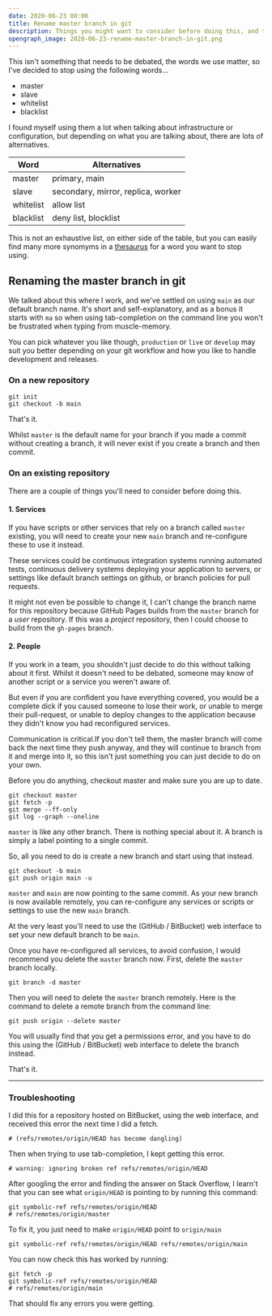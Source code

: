 ```yaml
---
date: 2020-06-23 08:00
title: Rename master branch in git
description: Things you might want to consider before doing this, and troubleshooting issues afterwards.
opengraph_image: 2020-06-23-rename-master-branch-in-git.png
---
```


This isn't something that needs to be debated, the words we use matter, so I've decided to stop using the following words...

- master
- slave
- whitelist
- blacklist

I found myself using them a lot when talking about infrastructure or configuration, but depending on what you are talking about, there are lots of alternatives.

| Word      | Alternatives                       |
|-----------|------------------------------------|
| master    | primary, main                      |
| slave     | secondary, mirror, replica, worker |
| whitelist | allow list                         |
| blacklist | deny list, blocklist               |

This is not an exhaustive list, on either side of the table, but you can easily find many more synomyms in a [thesaurus](https://www.thesaurus.com/) for a word you want to stop using.


## Renaming the master branch in git

We talked about this where I work, and we've settled on using `main` as our default branch name. It's short and self-explanatory, and as a bonus it starts with `ma` so when using tab-completion on the command line you won't be frustrated when typing from muscle-memory.

You can pick whatever you like though, `production` or `live` or `develop` may suit you better depending on your git workflow and how you like to handle development and releases.


### On a new repository

```
git init
git checkout -b main
```

That's it.

Whilst `master` is the default name for your branch if you made a commit without creating a branch, it will never exist if you create a branch and then commit.


### On an existing repository

There are a couple of things you'll need to consider before doing this.


#### 1. Services

If you have scripts or other services that rely on a branch called `master` existing, you will need to create your new `main` branch and re-configure these to use it instead.

These services could be continuous integration systems running automated tests, continuous delivery systems deploying your application to servers, or settings like default branch settings on github, or branch policies for pull requests.

It might not even be possible to change it, I can't change the branch name for this repository because GitHub Pages builds from the `master` branch for a _user_ repository. If this was a _project_ repository, then I could choose to build from the `gh-pages` branch.


#### 2. People

If you work in a team, you shouldn't just decide to do this without talking about it first. Whilst it doesn't need to be debated, someone may know of another script or a service you weren't aware of.

But even if you are confident you have everything covered, you would be a complete dick if you caused someone to lose their work, or unable to merge their pull-request, or unable to deploy changes to the application because they didn't know you had reconfigured services.

Communication is critical.If you don't tell them, the master branch will come back the next time they push anyway, and they will continue to branch from it and merge into it, so this isn't just something you can just decide to do on your own.

Before you do anything, checkout master and make sure you are up to date.

```
git checkout master
git fetch -p
git merge --ff-only
git log --graph --oneline
```

`master` is like any other branch. There is nothing special about it. A branch is simply a label pointing to a single commit.

So, all you need to do is create a new branch and start using that instead.

```
git checkout -b main
git push origin main -u
```

`master` and `main` are now pointing to the same commit. As your new branch is now available remotely, you can re-configure any services or scripts or settings to use the new `main` branch.

At the very least you'll need to use the (GitHub / BitBucket) web interface to set your new default branch to be `main`.

Once you have re-configured all services, to avoid confusion, I would recommend you delete the `master` branch now. First, delete the `master` branch locally.

```
git branch -d master
```

Then you will need to delete the `master` branch remotely. Here is the command to delete a remote branch from the command line:

```
git push origin --delete master
```

You will usually find that you get a permissions error, and you have to do this using the (GitHub / BitBucket) web interface to delete the branch instead.

That's it.


---


### Troubleshooting

I did this for a repository hosted on BitBucket, using the web interface, and received this error the next time I did a fetch.

```
# (refs/remotes/origin/HEAD has become dangling)
```

Then when trying to use tab-completion, I kept getting this error.

```
# warning: ignoring broken ref refs/remotes/origin/HEAD
```

After googling the error and finding the answer on Stack Overflow, I learn't that you can see what `origin/HEAD` is pointing to by running this command:

```
git symbolic-ref refs/remotes/origin/HEAD
# refs/remotes/origin/master
```

To fix it, you just need to make `origin/HEAD` point to `origin/main`

```
git symbolic-ref refs/remotes/origin/HEAD refs/remotes/origin/main
```

You can now check this has worked by running:

```
git fetch -p
git symbolic-ref refs/remotes/origin/HEAD
# refs/remotes/origin/main
```

That should fix any errors you were getting.
